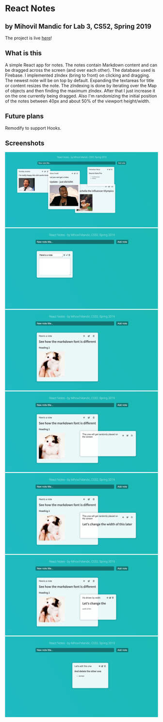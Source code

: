 # React Notes
## by Mihovil Mandic for Lab 3, CS52, Spring 2019

The project is live [here](http://mihovilm-cs52-lab3.surge.sh)!

## What is this
A simple React app for notes. The notes contain Markdown content and can be dragged across the screen (and over each other). The database used is Firebase.
I implemented zIndex (bring to front) on clicking and dragging. The newest note will be on top by default. 
Expanding the textareas for title or content resizes the note. 
The zIndexing is done by iterating over the Map of objects and then finding the maximum zIndex. After that I just increase it on the one currently being dragged.
Also I'm randomizing the initial position of the notes between 40px and about 50% of the viewport height/width.

## Future plans
Remodify to support Hooks.

## Screenshots
![](./img/screen0.png)
![](./img/screen1.png)
![](./img/screen2.png)
![](./img/screen3.png)
![](./img/screen4.png)
![](./img/screen5.png)
![](./img/screen6.png)
